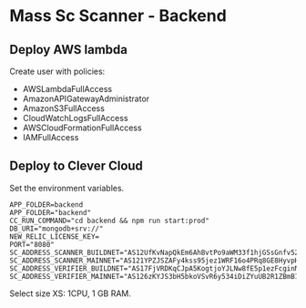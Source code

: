 # Mass Sc Scanner - Backend

## Deploy AWS lambda

Create user with policies:

- AWSLambdaFullAccess
- AmazonAPIGatewayAdministrator
- AmazonS3FullAccess
- CloudWatchLogsFullAccess
- AWSCloudFormationFullAccess
- IAMFullAccess

## Deploy to Clever Cloud

Set the environment variables.

```env
APP_FOLDER=backend
APP_FOLDER="backend"
CC_RUN_COMMAND="cd backend && npm run start:prod"
DB_URI="mongodb+srv://"
NEW_RELIC_LICENSE_KEY=
PORT="8080"
SC_ADDRESS_SCANNER_BUILDNET="AS12UfKvNapQkEm6AhBvtPo9aWM33f1hjGSsGnfv525xoioBAUj9p"
SC_ADDRESS_SCANNER_MAINNET="AS121YPZJSZAFy4kss95jez1WRF16o4PRq8GE8HyvpHaQYt2spDE2"
SC_ADDRESS_VERIFIER_BUILDNET="AS17FjVRDKqCJpA5KogtjoYJLNw8fE5p1ezFcginNS9sfzEPXpZ6"
SC_ADDRESS_VERIFIER_MAINNET="AS126zKYJS3bH5bkoVSvR6y534iDiZYuUB2R1ZBmB1q2yi8u5GsLC"
```

Select size XS: 1CPU, 1 GB RAM.
